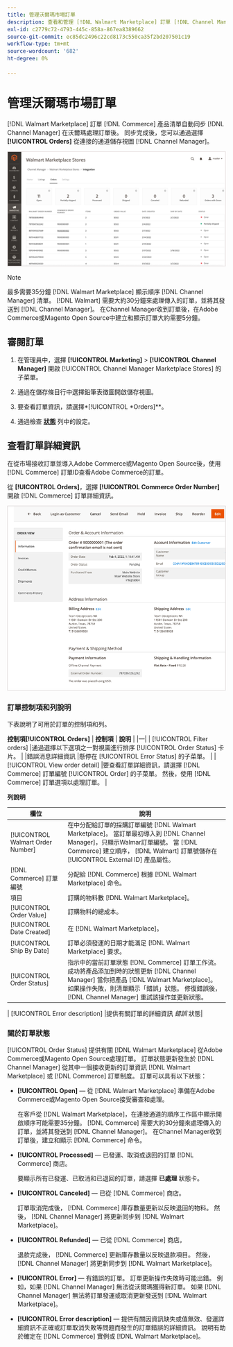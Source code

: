 ```yaml
---
title: 管理沃爾瑪市場訂單
description: 查看和管理 [!DNL Walmart Marketplace] 訂單 [!DNL Channel Manager] Adobe Commerce和Magento Open Source。
exl-id: c2779c72-4793-445c-858a-867ea8389662
source-git-commit: ec85dc2496c22cd8173c550ca35f2bd207501c19
workflow-type: tm+mt
source-wordcount: '682'
ht-degree: 0%

---
```


# 管理沃爾瑪市場訂單

[!DNL Walmart Marketplace] 訂單 [!DNL Commerce] 產品清單自動同步 [!DNL Channel Manager] 在沃爾瑪處理訂單後。 同步完成後，您可以通過選擇 **[!UICONTROL Orders]** 從連接的通道儲存視圖 [!DNL Channel Manager]。

![「渠道經理訂單」視圖用於管理Walmart Marketplace訂單](assets/orders-dashboard-view.png)

>[!NOTE]
>
>最多需要35分鐘 [!DNL Walmart Marketplace] 顯示順序 [!DNL Channel Manager] 清單。 [!DNL Walmart] 需要大約30分鐘來處理傳入的訂單，並將其發送到 [!DNL Channel Manager]。 在Channel Manager收到訂單後，在Adobe Commerce或Magento Open Source中建立和顯示訂單大約需要5分鐘。

## 審閱訂單

1. 在管理員中，選擇 **[!UICONTROL Marketing]** > **[!UICONTROL Channel Manager]** 開啟 [!UICONTROL Channel Manager Marketplace Stores] 的子菜單。

1. 通過在儲存條目行中選擇鉛筆表徵圖開啟儲存視圖。

1. 要查看訂單資訊，請選擇*[!UICONTROL *Orders]**。

1. 通過檢查 **[狀態](#about-order-status)** 列中的設定。

## 查看訂單詳細資訊

在從市場接收訂單並導入Adobe Commerce或Magento Open Source後，使用 [!DNL Commerce] 訂單ID查看Adobe Commerce的訂單。

從 **[!UICONTROL Orders]**，選擇 **[!UICONTROL Commerce Order Number]** 開啟 [!DNL Commerce] 訂單詳細資訊。

![Walmart Marketplace訂單的「商務訂單」詳細資訊視圖](assets/order-detail-with-external-order-id.png)

### 訂單控制項和列說明

下表說明了可用於訂單的控制項和列。

**控制項[!UICONTROL Orders]**
| **控制項**                    | **說明**                                                                                                                                               | |—| | [!UICONTROL Filter orders]     |通過選擇以下選項之一對視圖進行排序 [!UICONTROL Order Status] 卡片。                                                                                        | |錯誤消息詳細資訊 |懸停在 [!UICONTROL Error Status] 的子菜單。                                                                      | | [!UICONTROL View order detail] |要查看訂單詳細資訊，請選擇 [!DNL Commerce] 訂單編號 [!UICONTROL Order] 的子菜單。 然後，使用 [!DNL Commerce] 訂單選項以處理訂單。 |

**列說明**

| 欄位 | 說明 |
|------------------------------------|----------------------------------------------------------------------------------------------------------------------------------------------------------------------------------------------------------------------------------------------------------------------------------------------------------------------------------------------------------------------------------|
| [!UICONTROL  Walmart Order Number] | 在中分配給訂單的採購訂單編號 [!DNL Walmart Marketplace]。 當訂單最初導入到 [!DNL Channel Manager]，只顯示Walmar訂單編號。 當 [!DNL Commerce] 建立順序， [!DNL Walmart] 訂單號儲存在 [!UICONTROL External ID] 產品屬性。 |
| [!DNL Commerce]  訂單編號 | 分配給 [!DNL Commerce]  根據 [!DNL Walmart Marketplace] 命令。 |
| 項目 | 訂購的物料數 [!DNL Walmart Marketplace]。 |
| [!UICONTROL Order Value] | 訂購物料的總成本。 |
| [!UICONTROL Date Created] | 在 [!DNL Walmart Marketplace]。 |
| [!UICONTROL Ship By Date] | 訂單必須發運的日期才能滿足 [!DNL Walmart Marketplace] 要求。 |
| [!UICONTROL Order Status] | 指示中的當前訂單狀態 [!DNL Commerce] 訂單工作流。 成功將產品添加到時的狀態更新 [!DNL Channel Manager] 當你把產品 [!DNL Walmart Marketplace]。 如果操作失敗，則清單顯示「錯誤」狀態。 修復錯誤後， [!DNL Channel Manager] 重試該操作並更新狀態。 |

| [!UICONTROL Error description]    |提供有關訂單的詳細資訊 *錯誤* 狀態|

### 關於訂單狀態

[!UICONTROL Order Status] 提供有關 [!DNL Walmart Marketplace] 從Adobe Commerce或Magento Open Source處理訂單。 訂單狀態更新發生於 [!DNL Channel Manager] 從其中一個接收更新的訂單資訊 [!DNL Walmart Marketplace] 或 [!DNL Commerce] 訂單制度。 訂單可以具有以下狀態：

* **[!UICONTROL Open]** — 從 [!DNL Walmart Marketplace] 準備在Adobe Commerce或Magento Open Source接受審查和處理。

   在客戶從 [!DNL Walmart Marketplace]，在連接通道的順序工作區中顯示開啟順序可能需要35分鐘。 [!DNL Commerce] 需要大約30分鐘來處理傳入的訂單，並將其發送到 [!DNL Channel Manager]。 在Channel Manager收到訂單後，建立和顯示 [!DNL Commerce] 命令。

* **[!UICONTROL Processed]** — 已發運、取消或退回的訂單 [!DNL Commerce] 商店。

   要顯示所有已發運、已取消和已退回的訂單，請選擇 **已處理** 狀態卡。

* **[!UICONTROL Canceled]** — 已從 [!DNL Commerce] 商店。

   訂單取消完成後， [!DNL Commerce] 庫存數量更新以反映退回的物料。 然後， [!DNL Channel Manager] 將更新同步到 [!DNL Walmart Marketplace]。

* **[!UICONTROL Refunded]** — 已從 [!DNL Commerce] 商店。

   退款完成後， [!DNL Commerce] 更新庫存數量以反映退款項目。 然後， [!DNL Channel Manager] 將更新同步到 [!DNL Walmart Marketplace]。

* **[!UICONTROL Error]** — 有錯誤的訂單。 訂單更新操作失敗時可能出錯。 例如，如果 [!DNL Channel Manager] 無法從沃爾瑪獲得新訂單。 如果 [!DNL Channel Manager] 無法將訂單發運或取消更新發送到 [!DNL Walmart Marketplace]。

* **[!UICONTROL Error description]** — 提供有關因資訊缺失或值無效、發運詳細資訊不正確或訂單取消失敗等問題而發生的訂單錯誤的詳細資訊。 說明有助於確定在 [!DNL Commerce] 實例或 [!DNL Walmart Marketplace]。
